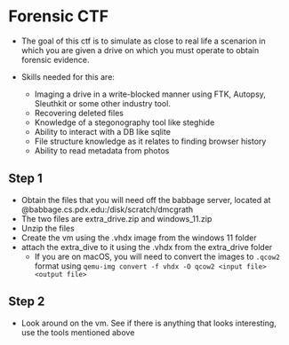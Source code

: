# Forensic CTF

* The goal of this ctf is to simulate as  close to real life a scenarion in which you are given a drive on which you must operate to obtain forensic evidence.
* Skills needed for this are:

    * Imaging a drive in a write-blocked manner using FTK, Autopsy, Sleuthkit or some other industry tool.
    * Recovering deleted files
    * Knowledge of a stegonography tool like steghide
    * Ability to interact with a DB like sqlite
    * File structure knowledge as it relates to finding browser history
    * Ability to read metadata from photos

## Step 1

* Obtain the files that you will need off the babbage server, located at @babbage.cs.pdx.edu:/disk/scratch/dmcgrath
* The two files are extra_drive.zip and windows_11.zip
* Unzip the files
* Create the vm using the .vhdx image from the windows 11 folder
* attach the extra_dive to it using the .vhdx from the extra_drive folder
  * If you are on macOS, you will need to convert the images to `.qcow2` format using `qemu-img convert -f vhdx -O qcow2 <input file> <output file>`

## Step 2

* Look around on the vm. See if there is anything that looks interesting, use the tools mentioned above
